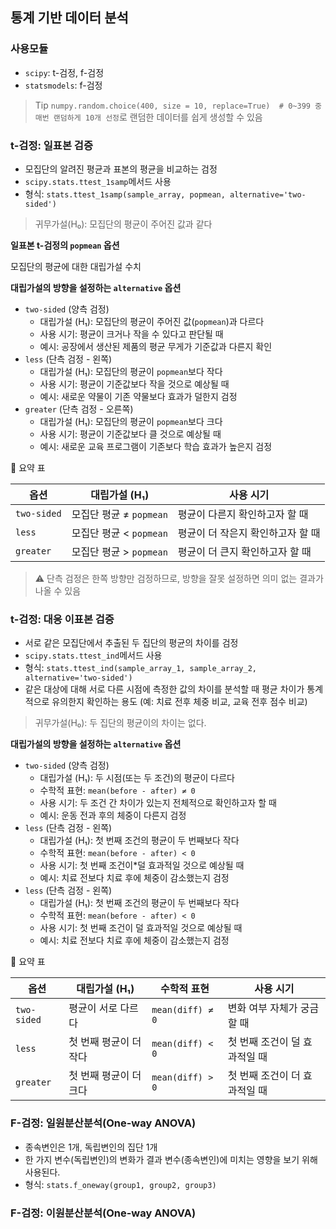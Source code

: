## 통계 기반 데이터 분석

### 사용모듈

- `scipy`: t-검정, f-검정
- `statsmodels`: f-검정

> Tip
> `numpy.random.choice(400, size = 10, replace=True)  # 0~399 중 매번 랜덤하게 10개 선정`로 랜덤한 데이터를 쉽게 생성할 수 있음

### t-검정: 일표본 검증

- 모집단의 알려진 평균과 표본의 평균을 비교하는 검정
- `scipy.stats.ttest_1samp`메서드 사용
- 형식: `stats.ttest_1samp(sample_array, popmean, alternative='two-sided')`

> 귀무가설(H₀): 모집단의 평균이 주어진 값과 같다


**일표본 t-검정의 `popmean` 옵션**

모집단의 평균에 대한 대립가설 수치


**대립가설의 방향을 설정하는 `alternative` 옵션**

- `two-sided` (양측 검정)
  - 대립가설 (H₁): 모집단의 평균이 주어진 값(`popmean`)과 다르다
  - 사용 시기: 평균이 크거나 작을 수 있다고 판단될 때
  - 예시: 공장에서 생산된 제품의 평균 무게가 기준값과 다른지 확인
- `less` (단측 검정 - 왼쪽)
  - 대립가설 (H₁): 모집단의 평균이 `popmean`보다 작다
  - 사용 시기: 평균이 기준값보다 작을 것으로 예상될 때
  - 예시: 새로운 약물이 기존 약물보다 효과가 덜한지 검정
- `greater` (단측 검정 - 오른쪽)
   - 대립가설 (H₁): 모집단의 평균이 `popmean`보다 크다
   - 사용 시기: 평균이 기준값보다 클 것으로 예상될 때
   - 예시: 새로운 교육 프로그램이 기존보다 학습 효과가 높은지 검정


📌 요약 표

| 옵션         | 대립가설 (H₁)                     | 사용 시기                         |
|--------------|----------------------------------|----------------------------------|
| `two-sided`  | 모집단 평균 ≠ `popmean`          | 평균이 다른지 확인하고자 할 때     |
| `less`       | 모집단 평균 < `popmean`          | 평균이 더 작은지 확인하고자 할 때 |
| `greater`    | 모집단 평균 > `popmean`          | 평균이 더 큰지 확인하고자 할 때   |

> ⚠️ 단측 검정은 한쪽 방향만 검정하므로, 방향을 잘못 설정하면 의미 없는 결과가 나올 수 있음


### t-검정: 대응 이표본 검증

- 서로 같은 모집단에서 추출된 두 집단의 평균의 차이를 검정
- `scipy.stats.ttest_ind`메서드 사용
- 형식: `stats.ttest_ind(sample_array_1, sample_array_2, alternative='two-sided')`
- 같은 대상에 대해 서로 다른 시점에 측정한 값의 차이를 분석할 때 평균 차이가 통계적으로 유의한지 확인하는 용도 (예: 치료 전후 체중 비교, 교육 전후 점수 비교)

> 귀무가설(H₀): 두 집단의 평균이의 차이는 없다.


**대립가설의 방향을 설정하는 `alternative` 옵션**

- `two-sided` (양측 검정)
  - 대립가설 (H₁): 두 시점(또는 두 조건)의 평균이 다르다
  - 수학적 표현: `mean(before - after) ≠ 0`
  - 사용 시기: 두 조건 간 차이가 있는지 전체적으로 확인하고자 할 때
  - 예시: 운동 전과 후의 체중이 다른지 검정
- `less` (단측 검정 - 왼쪽)
  - 대립가설 (H₁): 첫 번째 조건의 평균이 두 번째보다 작다
  - 수학적 표현: `mean(before - after) < 0`
  - 사용 시기: 첫 번째 조건이*덜 효과적일 것으로 예상될 때
  - 예시: 치료 전보다 치료 후에 체중이 감소했는지 검정
- `less` (단측 검정 - 왼쪽)
  - 대립가설 (H₁): 첫 번째 조건의 평균이 두 번째보다 작다
  - 수학적 표현: `mean(before - after) < 0`
  - 사용 시기: 첫 번째 조건이 덜 효과적일 것으로 예상될 때
  - 예시: 치료 전보다 치료 후에 체중이 감소했는지 검정


📌 요약 표

| 옵션         | 대립가설 (H₁)                      | 수학적 표현                    | 사용 시기                           |
|--------------|-----------------------------------|-------------------------------|------------------------------------|
| `two-sided`  | 평균이 서로 다르다                | `mean(diff) ≠ 0`              | 변화 여부 자체가 궁금할 때         |
| `less`       | 첫 번째 평균이 더 작다            | `mean(diff) < 0`              | 첫 번째 조건이 덜 효과적일 때      |
| `greater`    | 첫 번째 평균이 더 크다            | `mean(diff) > 0`              | 첫 번째 조건이 더 효과적일 때      |


### F-검정: 일원분산분석(One-way ANOVA)
- 종속변인은 1개, 독립변인의 집단 1개
- 한 가지 변수(독립변인)의 변화가 결과 변수(종속변인)에 미치는 영향을 보기 위해 사용된다.
- 형식: `stats.f_oneway(group1, group2, group3)`



### F-검정: 이원분산분석(One-way ANOVA)


